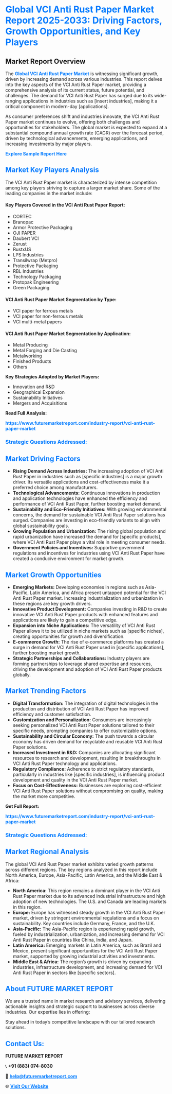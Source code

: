 <h1 style="color: #007BFF;">Global VCI Anti Rust Paper Market Report 2025-2033: Driving Factors, Growth Opportunities, and Key Players</h1>

<section id="overview">
<h2>Market Report Overview</h2>
<p>The <a href="https://www.futuremarketreport.com/industry-report/vci-anti-rust-paper-market" style="color: #007BFF; text-decoration: none;"><strong>Global VCI Anti Rust Paper Market</strong></a> is witnessing significant growth, driven by increasing demand across various industries. This report delves into the key aspects of the VCI Anti Rust Paper market, providing a comprehensive analysis of its current status, future potential, and challenges. The demand for VCI Anti Rust Paper has surged due to its wide-ranging applications in industries such as [insert industries], making it a critical component in modern-day [applications].</p>
<p>As consumer preferences shift and industries innovate, the VCI Anti Rust Paper market continues to evolve, offering both challenges and opportunities for stakeholders. The global market is expected to expand at a substantial compound annual growth rate (CAGR) over the forecast period, driven by technological advancements, emerging applications, and increasing investments by major players.</p>
</section>

<section id="overview">
<p><a href="https://www.futuremarketreport.com/request-sample/reportId=26583" style="color: #007BFF; text-decoration: none;"><strong>Explore Sample Report Here</strong></a></p>
</section>

<section id="key-players">
<h2 style="color: #007BFF;">Market Key Players Analysis</h2>
<p>The VCI Anti Rust Paper market is characterized by intense competition among key players striving to capture a larger market share. Some of the leading companies in the market include:</p>
<h4>Key Players Covered in the VCI Anti Rust Paper Report:</h4>
<ul><li>CORTEC</li><li>Branopac</li><li>Armor Protective Packaging</li><li>OJI PAPER</li><li>Daubert VCI</li><li>Zerust</li><li>RustxUS</li><li>LPS Industries</li><li>Transilwrap (Metpro)</li><li>Protective Packaging</li><li>RBL Industries</li><li>Technology Packaging</li><li>Protopak Engineering</li><li>Green Packaging</li></ul>
<h4>VCI Anti Rust Paper Market Segmentation by Type:</h4>
<ul><li>VCI paper for ferrous metals</li><li>VCI paper for non-ferrous metals</li><li>VCI multi-metal papers</li></ul>

<h4>VCI Anti Rust Paper Market Segmentation by Application:</h4>
<ul><li>Metal Producing</li><li>Metal Forging and Die Casting</li><li>Metalworking</li><li>Finished Products</li><li>Others</li></ul>
<p><strong>Key Strategies Adopted by Market Players:</strong></p>
<ul>
<li>Innovation and R&D</li>
<li>Geographical Expansion</li>
<li>Sustainability Initiatives</li>
<li>Mergers and Acquisitions</li>
</ul>
</section>

<section>
<p><strong>Read Full Analysis: </strong></p><a href="https://www.futuremarketreport.com/industry-report/vci-anti-rust-paper-market" style="color: #007BFF; text-decoration: none;"><strong>https://www.futuremarketreport.com/industry-report/vci-anti-rust-paper-market</strong></a>
<h3 style="color: #007BFF;">Strategic Questions Addressed:</h3>
</section>

<section id="driving-factors">
<h2 style="color: #007BFF;">Market Driving Factors</h2>
<ul>
<li><strong>Rising Demand Across Industries:</strong> The increasing adoption of VCI Anti Rust Paper in industries such as [specific industries] is a major growth driver. Its versatile applications and cost-effectiveness make it a preferred choice among manufacturers.</li>
<li><strong>Technological Advancements:</strong> Continuous innovations in production and application technologies have enhanced the efficiency and performance of VCI Anti Rust Paper, further boosting market demand.</li>
<li><strong>Sustainability and Eco-Friendly Initiatives:</strong> With growing environmental concerns, the demand for sustainable VCI Anti Rust Paper solutions has surged. Companies are investing in eco-friendly variants to align with global sustainability goals.</li>
<li><strong>Growing Population and Urbanization:</strong> The rising global population and rapid urbanization have increased the demand for [specific products], where VCI Anti Rust Paper plays a vital role in meeting consumer needs.</li>
<li><strong>Government Policies and Incentives:</strong> Supportive government regulations and incentives for industries using VCI Anti Rust Paper have created a conducive environment for market growth.</li>
</ul>
</section>

<section id="growth-opportunities">
<h2 style="color: #007BFF;">Market Growth Opportunities</h2>
<ul>
<li><strong>Emerging Markets:</strong> Developing economies in regions such as Asia-Pacific, Latin America, and Africa present untapped potential for the VCI Anti Rust Paper market. Increasing industrialization and urbanization in these regions are key growth drivers.</li>
<li><strong>Innovative Product Development:</strong> Companies investing in R&D to create innovative VCI Anti Rust Paper products with enhanced features and applications are likely to gain a competitive edge.</li>
<li><strong>Expansion into Niche Applications:</strong> The versatility of VCI Anti Rust Paper allows it to be utilized in niche markets such as [specific niches], creating opportunities for growth and diversification.</li>
<li><strong>E-commerce Growth:</strong> The rise of e-commerce platforms has created a surge in demand for VCI Anti Rust Paper used in [specific applications], further boosting market growth.</li>
<li><strong>Strategic Partnerships and Collaborations:</strong> Industry players are forming partnerships to leverage shared expertise and resources, driving the development and adoption of VCI Anti Rust Paper products globally.</li>
</ul>
</section>

<section id="trending-factors">
<h2 style="color: #007BFF;">Market Trending Factors</h2>
<ul>
<li><strong>Digital Transformation:</strong> The integration of digital technologies in the production and distribution of VCI Anti Rust Paper has improved efficiency and customer satisfaction.</li>
<li><strong>Customization and Personalization:</strong> Consumers are increasingly seeking personalized VCI Anti Rust Paper solutions tailored to their specific needs, prompting companies to offer customizable options.</li>
<li><strong>Sustainability and Circular Economy:</strong> The push towards a circular economy has driven demand for recyclable and reusable VCI Anti Rust Paper solutions.</li>
<li><strong>Increased Investment in R&D:</strong> Companies are allocating significant resources to research and development, resulting in breakthroughs in VCI Anti Rust Paper technology and applications.</li>
<li><strong>Regulatory Compliance:</strong> Adherence to strict regulatory standards, particularly in industries like [specific industries], is influencing product development and quality in the VCI Anti Rust Paper market.</li>
<li><strong>Focus on Cost-Effectiveness:</strong> Businesses are exploring cost-efficient VCI Anti Rust Paper solutions without compromising on quality, making the market more competitive.</li>
</ul>
</section>

<section>
<p><strong>Get Full Report: </strong></p><a href="https://www.futuremarketreport.com/industry-report/vci-anti-rust-paper-market" style="color: #007BFF; text-decoration: none;"><strong>https://www.futuremarketreport.com/industry-report/vci-anti-rust-paper-market</strong></a>
<h3 style="color: #007BFF;">Strategic Questions Addressed:</h3>
</section>


<section id="regional-analysis">
<h2 style="color: #007BFF;">Market Regional Analysis</h2>
<p>The global VCI Anti Rust Paper market exhibits varied growth patterns across different regions. The key regions analyzed in this report include North America, Europe, Asia-Pacific, Latin America, and the Middle East & Africa:</p>
<ul>
<li><strong>North America:</strong> This region remains a dominant player in the VCI Anti Rust Paper market due to its advanced industrial infrastructure and high adoption of new technologies. The U.S. and Canada are leading markets in this region.</li>
<li><strong>Europe:</strong> Europe has witnessed steady growth in the VCI Anti Rust Paper market, driven by stringent environmental regulations and a focus on sustainability. Key countries include Germany, France, and the U.K.</li>
<li><strong>Asia-Pacific:</strong> The Asia-Pacific region is experiencing rapid growth, fueled by industrialization, urbanization, and increasing demand for VCI Anti Rust Paper in countries like China, India, and Japan.</li>
<li><strong>Latin America:</strong> Emerging markets in Latin America, such as Brazil and Mexico, present significant opportunities for the VCI Anti Rust Paper market, supported by growing industrial activities and investments.</li>
<li><strong>Middle East & Africa:</strong> The region’s growth is driven by expanding industries, infrastructure development, and increasing demand for VCI Anti Rust Paper in sectors like [specific sectors].</li>
</ul>
</section>

<footer>
<h2 style="color: #007BFF;">About FUTURE MARKET REPORT</h2>
<p>We are a trusted name in market research and advisory services, delivering actionable insights and strategic support to businesses across diverse industries. Our expertise lies in offering:</p>

<p>Stay ahead in today’s competitive landscape with our tailored research solutions.</p>

<h2 style="color: #007BFF;">Contact Us:</h2>
<p><strong>FUTURE MARKET REPORT</strong></p>
<p>📞 <strong>+91 (883) 074-8030</strong></p>
<p>📧 <strong><a href="mailto:help@futuremarketreport.com" style="color: #007BFF;">help@futuremarketreport.com</a></strong></p>
<p>🌐 <strong><a href="https://www.futuremarketreport.com/" style="color: #007BFF;">Visit Our Website</a></strong></p>
</footer>